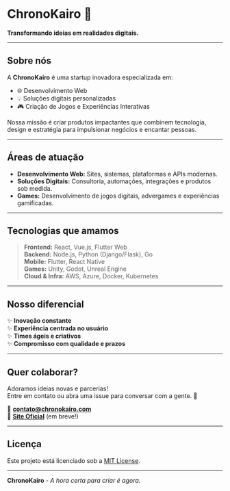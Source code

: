 # ChronoKairo 🚀

**Transformando ideias em realidades digitais.**

---

## Sobre nós

A **ChronoKairo** é uma startup inovadora especializada em:
- 🌐 Desenvolvimento Web
- 💡 Soluções digitais personalizadas
- 🎮 Criação de Jogos e Experiências Interativas

Nossa missão é criar produtos impactantes que combinem tecnologia, design e estratégia para impulsionar negócios e encantar pessoas.

---

## Áreas de atuação

- **Desenvolvimento Web:** Sites, sistemas, plataformas e APIs modernas.
- **Soluções Digitais:** Consultoria, automações, integrações e produtos sob medida.
- **Games:** Desenvolvimento de jogos digitais, advergames e experiências gamificadas.

---

## Tecnologias que amamos

> **Frontend:** React, Vue.js, Flutter Web  
> **Backend:** Node.js, Python (Django/Flask), Go  
> **Mobile:** Flutter, React Native  
> **Games:** Unity, Godot, Unreal Engine  
> **Cloud & Infra:** AWS, Azure, Docker, Kubernetes  

---

## Nosso diferencial

✨ **Inovação constante**  
✨ **Experiência centrada no usuário**  
✨ **Times ágeis e criativos**  
✨ **Compromisso com qualidade e prazos**

---

## Quer colaborar?

Adoramos ideias novas e parcerias!  
Entre em contato ou abra uma issue para conversar com a gente. 🚀

📩 **contato@chronokairo.com**  
🔗 **[Site Oficial](https://chronokairo.com)** (em breve!)

---

## Licença

Este projeto está licenciado sob a [MIT License](LICENSE).

---

**ChronoKairo** - *A hora certa para criar é agora.*
